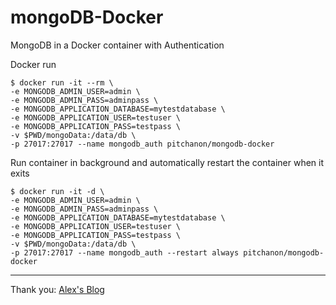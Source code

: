 # mongoDB-Docker
MongoDB in a Docker container with Authentication

Docker run
```
$ docker run -it --rm \
-e MONGODB_ADMIN_USER=admin \
-e MONGODB_ADMIN_PASS=adminpass \
-e MONGODB_APPLICATION_DATABASE=mytestdatabase \
-e MONGODB_APPLICATION_USER=testuser \
-e MONGODB_APPLICATION_PASS=testpass \
-v $PWD/mongoData:/data/db \
-p 27017:27017 --name mongodb_auth pitchanon/mongodb-docker
```

Run container in background and automatically restart the container when it exits
```
$ docker run -it -d \
-e MONGODB_ADMIN_USER=admin \
-e MONGODB_ADMIN_PASS=adminpass \
-e MONGODB_APPLICATION_DATABASE=mytestdatabase \
-e MONGODB_APPLICATION_USER=testuser \
-e MONGODB_APPLICATION_PASS=testpass \
-v $PWD/mongoData:/data/db \
-p 27017:27017 --name mongodb_auth --restart always pitchanon/mongodb-docker
```

___

Thank you: [Alex's Blog](http://blog.bejanalex.com/2017/03/running-mongodb-in-a-docker-container-with-authentication/) 
